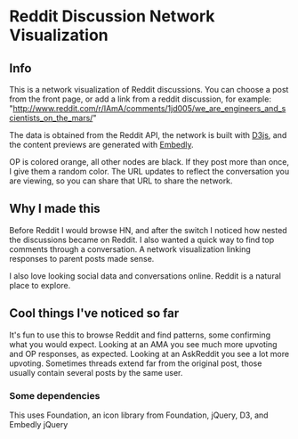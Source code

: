 # Reddit Discussion Network Visualization
## Info
This is a network visualization of Reddit discussions.  You can choose a post
from the front page, or add a link from a reddit discussion, for example:
"http://www.reddit.com/r/IAmA/comments/1jd005/we_are_engineers_and_scientists_on_the_mars/"

The data is obtained from the Reddit API, the network is built with
[D3js](http://d3js.org/), and
the content previews are generated with
[Embedly](https://github.com/embedly/embedly-jquery).

OP is colored orange, all other nodes are black. If they post more than once, I
give them a random color.  The URL updates to reflect the conversation you are
viewing, so you can share that URL to share the network.

## Why I made this
Before Reddit I would browse HN, and after the switch I noticed how nested the
discussions became on Reddit.  I also wanted a quick way to find top comments
through a conversation.  A network visualization linking responses to parent
posts made sense.

I also love looking social data and conversations online. Reddit is a natural
place to explore.

## Cool things I've noticed so far
It's fun to use this to browse Reddit and find patterns, some confirming what
you would expect.  Looking at an AMA you see much more upvoting and OP responses, as expected.
Looking at an AskReddit you see a lot more upvoting.  Sometimes threads extend
far from the original post, those usually contain several posts by the same
user.

### Some dependencies
This uses Foundation, an icon library from Foundation, jQuery, D3, and Embedly jQuery

